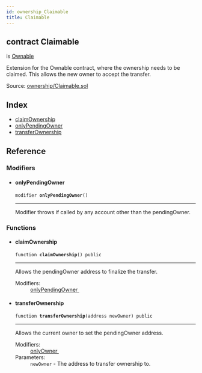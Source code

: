 ```yaml
---
id: ownership_Claimable
title: Claimable
---
```


<div class="contract-doc"><div class="contract"><h2 class="contract-header"><span class="contract-kind">contract</span> Claimable</h2><p class="base-contracts"><span>is</span> <a href="ownership_Ownable.html">Ownable</a></p><p class="description">Extension for the Ownable contract, where the ownership needs to be claimed. This allows the new owner to accept the transfer.</p><div class="source">Source: <a href="https://github.com/OpenZeppelin/zeppelin-solidity/blob/v1.10.0/contracts/ownership/Claimable.sol" target="_blank">ownership/Claimable.sol</a></div></div><div class="index"><h2>Index</h2><ul><li><a href="ownership_Claimable.html#claimOwnership">claimOwnership</a></li><li><a href="ownership_Claimable.html#onlyPendingOwner">onlyPendingOwner</a></li><li><a href="ownership_Claimable.html#transferOwnership">transferOwnership</a></li></ul></div><div class="reference"><h2>Reference</h2><div class="modifiers"><h3>Modifiers</h3><ul><li><div class="item modifier"><span id="onlyPendingOwner" class="anchor-marker"></span><h4 class="name">onlyPendingOwner</h4><div class="body"><code class="signature">modifier <strong>onlyPendingOwner</strong><span>() </span></code><hr/><div class="description"><p>Modifier throws if called by any account other than the pendingOwner.</p></div></div></div></li></ul></div><div class="functions"><h3>Functions</h3><ul><li><div class="item function"><span id="claimOwnership" class="anchor-marker"></span><h4 class="name">claimOwnership</h4><div class="body"><code class="signature">function <strong>claimOwnership</strong><span>() </span><span>public </span></code><hr/><div class="description"><p>Allows the pendingOwner address to finalize the transfer.</p></div><dl><dt><span class="label-modifiers">Modifiers:</span></dt><dd><a href="ownership_Claimable.html#onlyPendingOwner">onlyPendingOwner </a></dd></dl></div></div></li><li><div class="item function"><span id="transferOwnership" class="anchor-marker"></span><h4 class="name">transferOwnership</h4><div class="body"><code class="signature">function <strong>transferOwnership</strong><span>(address newOwner) </span><span>public </span></code><hr/><div class="description"><p>Allows the current owner to set the pendingOwner address.</p></div><dl><dt><span class="label-modifiers">Modifiers:</span></dt><dd><a href="ownership_Ownable.html#onlyOwner">onlyOwner </a></dd><dt><span class="label-parameters">Parameters:</span></dt><dd><div><code>newOwner</code> - The address to transfer ownership to.</div></dd></dl></div></div></li></ul></div></div></div>
